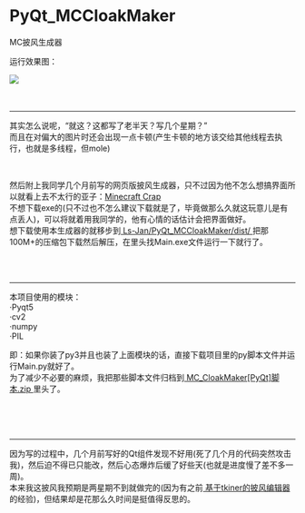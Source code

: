 # PyQt_MCCloakMaker

MC披风生成器

运行效果图：

<img src="https://github.com/Ls-Jan/PyQt_MCCloakMaker/blob/main/RunningDisplay%5BGIF%2CMP4%5D/0.gif"/>

</br>
</br>
</br>

***

其实怎么说呢，“就这？这都写了老半天？写几个星期？”</br>
而且在对偏大的图片时还会出现一点卡顿(产生卡顿的地方该交给其他线程去执行，也就是多线程，但mole)

</br>


然后附上我同学几个月前写的网页版披风生成器，只不过因为他不怎么想搞界面所以就看上去不太行的亚子：<a href="https://lraty-li.github.io/Minecraft-Cape-Generator/">Minecraft Crap</a></br>
不想下载exe的(只不过也不怎么建议下载就是了，毕竟做那么久就这玩意儿是有点丢人)，可以将就着用我同学的，他有心情的话估计会把界面做好。</br>
想下载使用本生成器的就移步到<a href="https://github.com/Ls-Jan/PyQt_MCCloakMaker/tree/main/dist">  Ls-Jan/PyQt_MCCloakMaker/dist/  </a>把那100M+的压缩包下载然后解压，在里头找Main.exe文件运行一下就行了。

</br>
</br>

***
本项目使用的模块：</br>
·Pyqt5</br>
·cv2</br>
·numpy</br>
·PIL</br>

即：如果你装了py3并且也装了上面模块的话，直接下载项目里的py脚本文件并运行Main.py就好了。</br>
为了减少不必要的麻烦，我把那些脚本文件归档到<a href="https://github.com/Ls-Jan/PyQt_MCCloakMaker/blob/main/MC_CloakMaker%5BPyQt%5D%E8%84%9A%E6%9C%AC.zip"> MC_CloakMaker[PyQt]脚本.zip </a> 里头了。

</br>
</br>
</br>

***
因为写的过程中，几个月前写好的Qt组件发现不好用(死了几个月的代码突然攻击我)，然后迫不得已只能改，然后心态爆炸后缓了好些天(也就是进度慢了差不多一周)。</br>
本来我这披风我预期是两星期不到就做完的(因为有之前<a href="https://github.com/Ls-Jan/PyTkinter_MC_CloakMaker"> 基于tkiner的披风编辑器 </a>的经验)，但结果却是花那么久时间是挺值得反思的。
